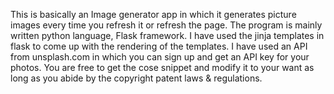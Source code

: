 This is basically an Image generator app in which it generates picture images every time you refresh it or refresh the page.
The program is mainly written python language, Flask framework. I have used the jinja templates in flask to come up with the rendering of the templates.
I have used an API from unsplash.com in which you can sign up and get an API key for your photos. You are free to get the cose snippet and modify it to your want as long as you abide by the copyright patent laws & regulations.
